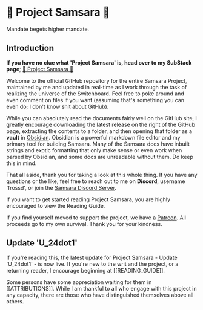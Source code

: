 # 🌌 Project Samsara 🌌
Mandate begets higher mandate.

## Introduction
**If you have no clue what 'Project Samsara' is, head over to my SubStack page**; [🌌 Project Samsara 🌌](https://frossd.substack.com/p/the-samsara-project)

Welcome to the official GitHub repository for the entire Samsara Project, maintained by me and updated in real-time as I work through the task of realizing the universe of the Switchboard. Feel free to poke around and even comment on files if you want (assuming that's something you can even do; I don't know shit about GitHub).

While you can absolutely read the documents fairly well on the GitHub site, I greatly encourage downloading the latest release on the right of the GitHub page, extracting the contents to a folder, and then opening that folder as a **vault** in [Obsidian](https://obsidian.md/). Obsidian is a powerful markdown file editor and my primary tool for building Samsara. Many of the Samsara docs have inbuilt strings and exotic formatting that only make sense or even work when parsed by Obsidian, and some docs are unreadable without them. Do keep this in mind.

That all aside, thank you for taking a look at this whole thing. If you have any questions or the like, feel free to reach out to me on **Discord**, username 'frossd', or join the [Samsara Discord Server](https://discord.gg/j4HqGfChMC "https://discord.gg/j4HqGfChMC").

If you want to get started reading Project Samsara, you are highly encouraged to view the Reading Guide.

If you find yourself moved to support the project, we have a [Patreon](https://www.patreon.com/frossd "https://www.patreon.com/frossd"). All proceeds go to my own survival. Thank you for your kindness. 

## Update 'U_24dot1'
If you're reading this, the latest update for Project Samsara - Update 'U_24dot1' - is now live. If you're new to the writ and the project, or a returning reader, I encourage beginning at [[READING_GUIDE]].

Some persons have some appreciation waiting for them in [[ATTRIBUTIONS]]. While I am thankful to all who engage with this project in any capacity, there are those who have distinguished themselves above all others.